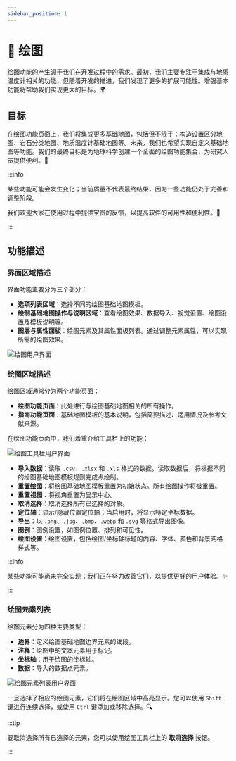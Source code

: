 ```yaml
---
sidebar_position: 1
---
```


# 🎨 绘图

绘图功能的产生源于我们在开发过程中的需求。最初，我们主要专注于集成与地质温度计相关的功能，但随着开发的推进，我们发现了更多的扩展可能性。增强基本功能将帮助我们实现更大的目标。🌍

## 目标

在绘图功能页面上，我们将集成更多基础地图，包括但不限于：构造设置区分地图、岩石分类地图、地质温度计基础地图等。未来，我们也希望实现自定义基础地图等功能。我们的最终目标是为地球科学创建一个全面的绘图功能集合，为研究人员提供便利。🧪

:::info

某些功能可能会发生变化；当前质量不代表最终结果，因为一些功能仍处于完善和调整阶段。

我们欢迎大家在使用过程中提供宝贵的反馈，以提高软件的可用性和便利性。🌹

:::

## 功能描述

### 界面区域描述

界面功能主要分为三个部分：

- **选项列表区域**：选择不同的绘图基础地图模板。
- **绘制基础地图操作与说明区域**：查看绘图效果、数据导入、视觉设置、绘图设置及模板说明等。
- **图层与属性面板**：绘图元素及其属性面板列表。通过调整元素属性，可以实现所需的绘图效果。

![绘图用户界面](https://geo-1303234197.cos.ap-hongkong.myqcloud.com/GeoT_PlotUI.png)

### 绘图区域描述

绘图区域通常分为两个功能页面：

- **绘图功能页面**：此处进行与绘图基础地图相关的所有操作。
- **指南功能页面**：基础地图模板的基本说明，包括简要描述、适用情况及参考文献来源。

在绘图功能页面中，我们着重介绍工具栏上的功能：

![绘图工具栏用户界面](https://geo-1303234197.cos.ap-hongkong.myqcloud.com/Plot_ToolBar_UI.png)

* **导入数据**：读取 `.csv`、`.xlsx` 和 `.xls` 格式的数据。读取数据后，将根据不同的绘图基础地图模板规则完成点绘制。
* **重置绘图**：将绘图基础地图模板重置为初始状态。所有绘图操作将被重置。
* **重置视图**：将视角重置为显示中心。
* **取消选择**：取消选择所有已选择的对象。
* **定位轴**：显示/隐藏位置定位轴；当启用时，将显示特定坐标数据。
* **导出**：以 `.png`、`.jpg`、`.bmp`、`.webp` 和 `.svg` 等格式导出图像。
* **图例**：图例设置，如图例位置、排列和可见性。
* **绘图设置**：绘图设置，包括绘图/坐标轴标题的内容、字体、颜色和背景网格样式等。

:::info

某些功能可能尚未完全实现；我们正在努力改善它们，以提供更好的用户体验。✨

:::

### 绘图元素列表

绘图元素分为四种主要类型：

- **边界**：定义绘图基础地图边界元素的线段。
- **注释**：绘图中的文本元素用于标记。
- **坐标轴**：用于绘图的坐标轴。
- **数据**：导入的数据点元素。

![绘图元素列表用户界面](https://geo-1303234197.cos.ap-hongkong.myqcloud.com/Plot_List_UI.png)

一旦选择了相应的绘图元素，它们将在绘图区域中高亮显示。您可以使用 `Shift` 键进行连续选择，或使用 `Ctrl` 键添加或移除选择。🔍

:::tip

要取消选择所有已选择的元素，您可以使用绘图工具栏上的 **取消选择** 按钮。

:::
